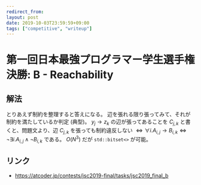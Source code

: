 ```yaml
---
redirect_from:
layout: post
date: 2019-10-03T23:59:59+09:00
tags: ["competitive", "writeup"]
---
```


# 第一回日本最強プログラマー学生選手権決勝: B - Reachability

## 解法

とりあえず制約を整理すると答えになる。
辺を張れる限り張ってみて、それが制約を満たしているか判定 (典型)。
$y_j \to z_k$ の辺が張ってあることを $C _ {j, k}$ と書くと、問題文より、辺 $C _ {j, k}$ を張っても制約違反しない $\iff \forall i. A _ {i, j} \to B _ {i, k} \iff \lnot \exists i. A _ {i, j} \wedge \lnot B _ {i, k}$ である。
$O(N^3)$ だが `std::bitset<>` が可能。

## リンク

-   <https://atcoder.jp/contests/jsc2019-final/tasks/jsc2019_final_b>
